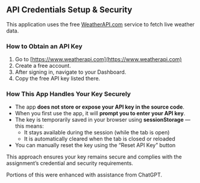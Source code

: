 ## API Credentials Setup & Security

This application uses the free [WeatherAPI.com](https://www.weatherapi.com/) service to fetch live weather data.

### How to Obtain an API Key

1. Go to [https://www.weatherapi.com](https://www.weatherapi.com)
2. Create a free account.
3. After signing in, navigate to your Dashboard.
4. Copy the free API key listed there.

### How This App Handles Your Key Securely

- The app **does not store or expose your API key in the source code**.
- When you first use the app, it will **prompt you to enter your API key**.
- The key is temporarily saved in your browser using **sessionStorage** — this means:
  - It stays available during the session (while the tab is open)
  - It is automatically cleared when the tab is closed or reloaded
- You can manually reset the key using the “Reset API Key” button

This approach ensures your key remains secure and complies with the assignment’s credential and security requirements.

Portions of this were enhanced with assistance from ChatGPT.

